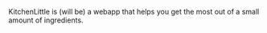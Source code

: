 KitchenLittle is (will be) a webapp that helps you get the most out of a small amount of ingredients.
